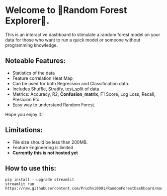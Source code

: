 # Welcome to 🎄Random Forest Explorer🎄.

This is an interactive dashboard to stimulate a random forest model on your data for those who want to run a quick model or someone without programming knowledge.

## Noteable Features:
- Statistics of the data
- Feature correlation Heat Map
- Can be used for both Regression and Classification data.
- Includes Shuffle, Stratify, test_split of data
- Metrics: Accuracy, R2, **Confusion_matrix**, F1 Score, Log Loss, Recall, Presicion Etc..
- Easy way to understand Random Forest. 

Hope you enjoy it.!

## Limitations:
- File size should be less than 200MB.
- Feature Engineering is limited
- **Currently this is not hosted yet**

## How to use this:

```shell
pip install --upgrade streamlit
streamlit run https://raw.githubusercontent.com/Prudhvi0001/RandomForestDashboard/master/main.py
```